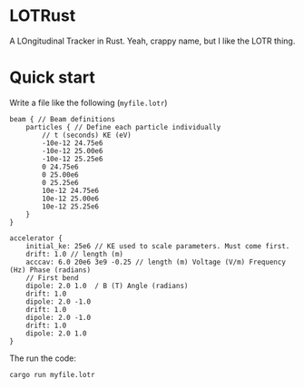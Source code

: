 # LOTRust

A LOngitudinal Tracker in Rust.  Yeah, crappy name, but I like the LOTR thing.

# Quick start
Write a file like the following (`myfile.lotr`)
```
beam { // Beam definitions
    particles { // Define each particle individually
        // t (seconds) KE (eV)
        -10e-12 24.75e6
        -10e-12 25.00e6
        -10e-12 25.25e6
        0 24.75e6
        0 25.00e6
        0 25.25e6
        10e-12 24.75e6
        10e-12 25.00e6
        10e-12 25.25e6
    }
}

accelerator {
    initial_ke: 25e6 // KE used to scale parameters. Must come first.
    drift: 1.0 // length (m)
    acccav: 6.0 20e6 3e9 -0.25 // length (m) Voltage (V/m) Frequency (Hz) Phase (radians)
    // First bend
    dipole: 2.0 1.0  / B (T) Angle (radians)
    drift: 1.0
    dipole: 2.0 -1.0
    drift: 1.0
    dipole: 2.0 -1.0
    drift: 1.0
    dipole: 2.0 1.0
}
```

The run the code:
```bash
cargo run myfile.lotr
```


